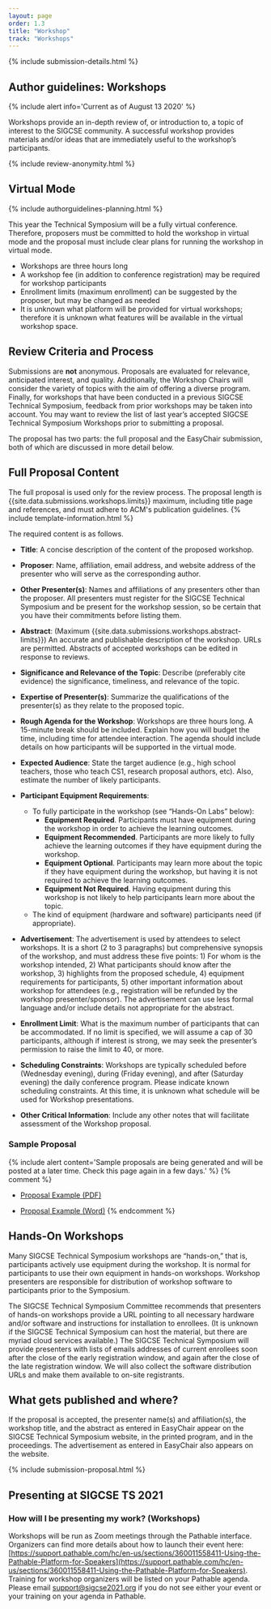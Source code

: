 ```yaml
---
layout: page
order: 1.3
title: "Workshop"
track: "Workshops"
---
```

 
{% include submission-details.html %}
 
<!-- {% include covid-guidelines-alert.html %} -->
 
## Author guidelines: Workshops 
{% include alert info='Current as of August 13 2020' %} 

Workshops provide an in-depth review of, or introduction to, a topic of interest to the SIGCSE community. A successful workshop provides materials and/or ideas that are immediately useful to the workshop’s participants. 
 
{% include review-anonymity.html %}
 
 
## Virtual Mode
 
{% include authorguidelines-planning.html %}
 
This year the Technical Symposium will be a fully virtual conference. Therefore, proposers must be committed to hold the workshop in virtual mode and the proposal must include clear plans for running the workshop in virtual mode.
 
- Workshops are three hours long 
- A workshop fee (in addition to conference registration) may be required for workshop participants
- Enrollment limits (maximum enrollment) can be suggested by the proposer, but may be changed as needed
- It is unknown what platform will be provided for virtual workshops; therefore it is unknown what features will be available in the virtual workshop space.
 
 
## Review Criteria and Process
 
Submissions are **not** anonymous. Proposals are evaluated for relevance, anticipated interest, and quality. Additionally, the Workshop Chairs will consider the variety of topics with the aim of offering a diverse program. Finally, for workshops that have been conducted in a previous SIGCSE Technical Symposium, feedback from prior workshops may be taken into account. You may want to review the list of last year’s accepted SIGCSE Technical Symposium Workshops prior to submitting a proposal.
 
The proposal has two parts: the full proposal and the EasyChair submission, both of which are discussed in more detail below. 
 
 
## Full Proposal Content
 
The full proposal is used only for the review process. The proposal length is {{site.data.submissions.workshops.limits}} maximum, including title page and references, and must adhere to ACM's publication guidelines.
{% include template-information.html %}
 
The required content is as follows.
 
- **Title**: A concise description of the content of the proposed workshop. 
 
- **Proposer**: Name, affiliation, email address, and website address of the presenter who will serve as the corresponding author.
 
- **Other Presenter(s)**: Names and affiliations of any presenters other than the proposer. All presenters must register for the SIGCSE Technical Symposium and be present for the workshop session, so be certain that you have their commitments before listing them.
 
- **Abstract**: (Maximum {{site.data.submissions.workshops.abstract-limits}}) An accurate and publishable description of the workshop. URLs are permitted. Abstracts of accepted workshops can be edited in response to reviews. 
 
- **Significance and Relevance of the Topic**: Describe (preferably cite evidence) the significance, timeliness, and relevance of the topic. 
 
- **Expertise of Presenter(s)**: Summarize the qualifications of the presenter(s) as they relate to the proposed topic.
 
- **Rough Agenda for the Workshop**: Workshops are three hours long. A 15-minute break should be included. Explain how you will budget the time, including time for attendee interaction. The agenda should include details on how participants will be supported in the virtual mode. 
 
- **Expected Audience**: State the target audience (e.g., high school teachers, those who teach CS1, research proposal authors, etc). Also, estimate the number of likely participants. 
 
- **Participant Equipment Requirements**: 
  - To fully participate in the workshop (see “Hands-On Labs” below):
	- **Equipment Required**. Participants must have equipment during the workshop in order to achieve the learning outcomes.
    - **Equipment Recommended**. Participants are more likely to fully achieve the learning outcomes if they have equipment during the workshop.
    - **Equipment Optional**. Participants may learn more about the topic if they have equipment during the workshop, but having it is not required to achieve the learning outcomes.
    - **Equipment Not Required**. Having equipment during this workshop is not likely to help participants learn more about the topic.
  - The kind of equipment (hardware and software) participants need (if appropriate).
 
- **Advertisement**: The advertisement is used by attendees to select workshops. It is a short (2 to 3 paragraphs) but comprehensive synopsis of the workshop, and must address these five points: 1) For whom is the workshop intended, 2) What participants should know after the workshop, 3) highlights from the proposed schedule, 4) equipment requirements for participants, 5) other important information about workshop for attendees (e.g., registration will be refunded by the workshop presenter/sponsor). The advertisement can use less formal language and/or include details not appropriate for the abstract. 
 
- **Enrollment Limit**: What is the maximum number of participants that can be accommodated. If no limit is specified, we will assume a cap of 30 participants, although if interest is strong, we may seek the presenter’s permission to raise the limit to 40, or more. 
 
- **Scheduling Constraints**: Workshops are typically scheduled before (Wednesday evening), during (Friday evening), and after (Saturday evening) the daily conference program. Please indicate known scheduling constraints. At this time, it is unknown what schedule will be used for Workshop presentations.
 
- **Other Critical Information**: Include any other notes that will facilitate assessment of the Workshop proposal.
 
### Sample Proposal
{% include alert content='Sample proposals are being generated and will be posted at a later time. Check this page again in a few days.' %}
{% comment %}
-  [Proposal Example (PDF)](/docs/sigcse-sample-workshop.pdf)
 
-  [Proposal Example (Word)](/docs/sigcse-sample-workshop.docx)
{% endcomment %}
 
## Hands-On Workshops
 
Many SIGCSE Technical Symposium workshops are “hands-on,” that is, participants actively use equipment during the workshop. It is normal for participants to use their own equipment in hands-on workshops. Workshop presenters are responsible for distribution of workshop software to participants prior to the Symposium. 
 
The SIGCSE Technical Symposium Committee recommends that presenters of hands-on workshops provide a URL pointing to all necessary hardware and/or software and instructions for installation to enrollees. (It is unknown if the SIGCSE Technical Symposium can host the material, but there are myriad cloud services available.) The SIGCSE Technical Symposium will provide presenters with lists of emails addresses of current enrollees soon after the close of the early registration window, and again after the close of the late registration window. We will also collect the software distribution URLs and make them available to on-site registrants. 
 
## What gets published and where?
 
If the proposal is accepted, the presenter name(s) and affiliation(s), the workshop title, and the abstract as entered in EasyChair appear on the SIGCSE Technical Symposium website, in the printed program, and in the proceedings. The advertisement as entered in EasyChair also appears on the website. 
 
{% include submission-proposal.html %}
 
## Presenting at SIGCSE TS 2021

### How will I be presenting my work? (Workshops)

Workshops will be run as Zoom meetings through the Pathable interface.  Organizers can find more details about how to launch their event here: [https://support.pathable.com/hc/en-us/sections/360011558411-Using-the-Pathable-Platform-for-Speakers](https://support.pathable.com/hc/en-us/sections/360011558411-Using-the-Pathable-Platform-for-Speakers).  Training for workshop organizers will be listed on your Pathable agenda.  Please email [support@sigcse2021.org](mailto:support@sigcse2021.org) if you do not see either your event or your training on your agenda in Pathable.